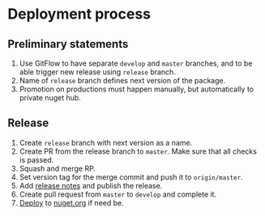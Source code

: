 # Deployment process

## Preliminary statements

1. Use GitFlow to have separate `develop` and `master` branches, and to be able trigger new release using `release` branch.
2. Name of `release` branch defines next version of the package.
3. Promotion on productions must happen manually, but automatically to private nuget hub.

## Release

1. Create `release` branch with next version as a name.
2. Create PR from the release branch to `master`. Make sure that all checks is passed.
3. Squash and merge RP.
4. Set version tag for the merge commit and push it to `origin/master`.
5. Add [release notes](https://github.com/sgaliamov/il-lighten-comparer/tags) and publish the release.
6. Create pull request from `master` to `develop` and complete it.
7. [Deploy](https://ci.appveyor.com/environment/40781/deployments/new) to [nuget.org](https://nuget.org) if need be.

